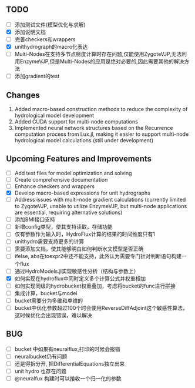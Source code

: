 ## TODO

- [ ] 添加测试文件(模型优化与求解)
- [X] 添加说明文档
- [ ] 完善checkers和wrappers
- [X] unithydrograph的macro化表达
- [ ] Multi-Nodes在支持多节点梯度计算时存在问题,仅能使用ZygoteVJP,无法利用EnzymeVJP,但是Multi-Nodes的应用是绝对必要的,因此需要其他的解决方法
- [ ] 添加gradient的test

## Changes

1. Added macro-based construction methods to reduce the complexity of hydrological model development
2. Added CUDA support for multi-node computations
3. Implemented neural network structures based on the Recurrence computation process from Lux.jl, making it easier to support multi-node hydrological model calculations (still under development)

## Upcoming Features and Improvements

- [ ] Add test files for model optimization and solving
- [ ] Create comprehensive documentation
- [ ] Enhance checkers and wrappers
- [X] Develop macro-based expressions for unit hydrographs
- [ ] Address issues with multi-node gradient calculations (currently limited to ZygoteVJP, unable to utilize EnzymeVJP, but multi-node applications are essential, requiring alternative solutions)
- [ ] 添加BMI接口支持
- [ ] 新增config类型，使其支持读取，存储功能
- [ ] 仅有参数作为输入时，HydroFlux计算的结果的时间维度只有1
- [ ] unithydro需要支持更多的计算
- [ ] 需要添加文档，使其能够明白如何判断水文模型是否正确
- [ ] ifelse, abs在toexpr2中还不能支持，此外认为需要专门针对判断语句构建一个flux
- [ ] 通过HydroModels.jl实现敏感性分析（结构与参数上）
- [X] 如何实现在hydroflux中同时定义多个计算公式并权重相加
- [ ] 如何实现同级的hydrobucket权重叠加，考虑将bucket的func进行拼接
- [ ] 集成计算，bucket与model
- [ ] bucket需要分为多维和单维的
- [ ] bucket中优化参数超过100个时会使用ReverseDiffAdjoint这个敏感性算法，这时候优化会出现错误，难以解决

## BUG
- [ ] bucket 中如果有neuralflux,打印的时候会报错
- [ ] neuralbucket仍有问题
- [ ] 还是得拆分开, 把DifferentialEquations独立出来
- [ ] unit hydro 也存在问题
- [ ] @neuralfux 构建时可以接收一个归一化的参数